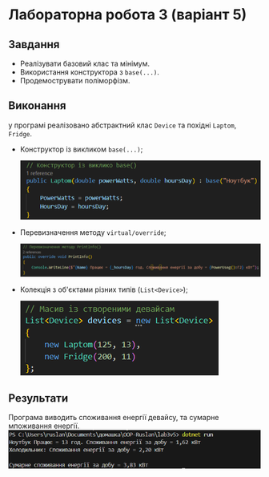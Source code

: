 # Лабораторна робота 3 (варіант 5)

## Завдання

- Реалізувати базовий клас та мінімум.
- Використання конструктора з `base(...)`.
- Продемострувати поліморфізм.

## Виконання

у програмі реалізовано абстрактний клас `Device` та похідні `Laptom`, `Fridge`.

- Конструктор із викликом `base(...)`;

  ![alt text](media/image.png)

- Перевизначення методу `virtual/override`;

  ![alt text](media/image-1.png)

- Колекція з об'єктами різних типів (`List<Device>`);

  ![alt text](media/image-2.png)

## Результати

Програма виводить споживання енергії девайсу, та сумарне мпоживання енергії.
![alt text](image.png)
